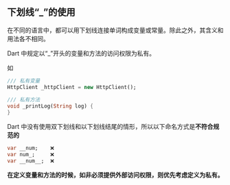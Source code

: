 ## 下划线“_”的使用

在不同的语言中，都可以用下划线连接单词构成变量或常量。除此之外，其含义和用法各不相同。

Dart 中规定以“_”开头的变量和方法的访问权限为私有。

如

```dart
/// 私有变量
HttpClient _httpClient = new HttpClient();
  
/// 私有方法
void _printLog(String log) {
}
```



Dart 中没有使用双下划线和以下划线结尾的情形，所以以下命名方式是**不符合规范的**

```dart
var __num;    ❌
var num_;     ❌
var __num__;  ❌
```



**在定义变量和方法的时候，如非必须提供外部访问权限，则优先考虑定义为私有。** 
